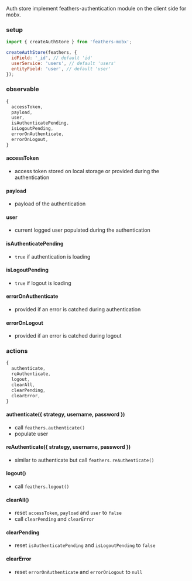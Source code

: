Auth store implement feathers-authentication module on the client side for mobx.

### setup

```js
import { createAuthStore } from 'feathers-mobx';

createAuthStore(feathers, {
  idField: '_id', // default 'id'
  userService: 'users', // default 'users'
  entityField: 'user', // default 'user'
});
```

### observable

```js
{
  accessToken,
  payload,
  user,
  isAuthenticatePending,
  isLogoutPending,
  errorOnAuthenticate,
  errorOnLogout,
}
```

#### accessToken

- access token stored on local storage or provided during the authentication

#### payload

- payload of the authentication

#### user

- current logged user populated during the authentication

#### isAuthenticatePending

- `true` if authentication is loading

#### isLogoutPending

- `true` if logout is loading

#### errorOnAuthenticate

- provided if an error is catched during authentication

#### errorOnLogout

- provided if an error is catched during logout

### actions

```js
{
  authenticate,
  reAuthenticate,
  logout,
  clearAll,
  clearPending,
  clearError,
}
```


#### authenticate({ strategy, username, password })

- call `feathers.authenticate()`
- populate user

#### reAuthenticate({ strategy, username, password })

- similar to authenticate but call `feathers.reAuthenticate()`

#### logout()

- call `feathers.logout()`

#### clearAll()

- reset `accessToken`, `payload` and `user` to `false`  
- call `clearPending` and `clearError`

#### clearPending

- reset `isAuthenticatePending` and `isLogoutPending` to `false`

#### clearError

- reset `errorOnAuthenticate` and `errorOnLogout` to `null`
